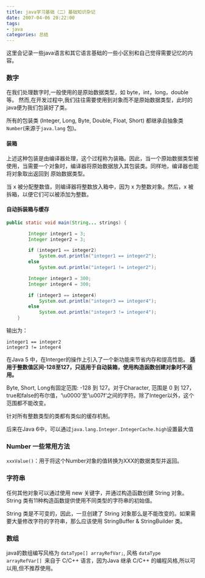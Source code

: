 ```yaml
---
title: java学习基础（二）基础知识杂记
date: 2007-04-06 20:22:00
tags: 
- java
categories: 总结
---
```


这里会记录一些java语言和其它语言基础的一些小区别和自己觉得需要记忆的内容。

### 数字
在我们处理数字时,一般使用的是原始数据类型，如 byte，int，long，double 等。
然而,在开发过程中,我们往往需要使用到对象而不是原始数据类型，此时的java便为我们包装好了类。

所有的包装类 (Integer, Long, Byte, Double, Float, Short) 都继承自抽象类 `Number`(来源于`java.lang` 包)。

#### 装箱

上述这种包装是由编译器处理，这个过程称为装箱。因此，当一个原始数据类型被使用，当需要一个对象时，编译器将原始数据放入其包装类。同样地，编译器也能将对象取出返回到
原始数据类型。

当 x 被分配整数值，则编译器将整数放入箱中，因为 x 为整数对象。然后，x 被拆箱，以便它们可以被添加为整数。

#### 自动拆装箱与缓存

```java
public static void main(String... strings) {

        Integer integer1 = 3;
        Integer integer2 = 3;

        if (integer1 == integer2)
            System.out.println("integer1 == integer2");
        else
            System.out.println("integer1 != integer2");

        Integer integer3 = 300;
        Integer integer4 = 300;

        if (integer3 == integer4)
            System.out.println("integer3 == integer4");
        else
            System.out.println("integer3 != integer4");
    }

```

输出为：

```
integer1 == integer2
integer3 != integer4
```
在Java 5 中，在Interger的操作上引入了一个新功能来节省内存和提高性能。
**适用于整数值区间-128至127，只适用于自动装箱，使用构造函数创建对象时不适用。**

Byte, Short, Long有固定范围: -128 到 127。对于Character, 范围是 0 到 127，true和false的布尔值，‘\u0000’至‘\u007f’之间的字符。除了Integer以外，这个范围都不能改变。

针对所有整数类型的类都有类似的缓存机制。

后来在Java 6中，可以通过`java.lang.Integer.IntegerCache.high`设置最大值


### Number 一些常用方法
`xxxValue()`：用于将这个Number对象的值转换为XXX的数据类型并返回。

### 字符串

任何其他对象可以通过使用 new 关键字，并通过构造函数创建 String 对象。 String 类有11种构造函数提供使用不同类型的字符串的初始值。

String 类是不可变的，因此，一旦创建了 String 对象那么是不能改变的。如果需要大量修改字符的字符串，那么应该使用 StringBuffer & StringBuilder 类。


### 数组
java的数组编写风格为 `dataType[] arrayRefVar;`, 风格 `dataType arrayRefVar[] `来自于 C/C++ 语言，因为Java 继承 C/C++ 的编程风格,所以可以用,但不推荐使用。 

